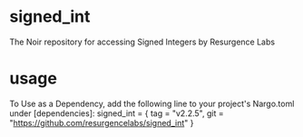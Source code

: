 # signed_int
The Noir repository for accessing Signed Integers by Resurgence Labs


# usage
To Use as a Dependency, add the following line to your project's Nargo.toml under [dependencies]:
signed_int = { tag = "v2.2.5", git = "https://github.com/resurgencelabs/signed_int" }